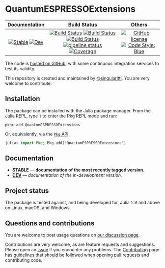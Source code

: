 # QuantumESPRESSOExtensions

|                                 **Documentation**                                  |                                                                                                 **Build Status**                                                                                                 |                                        **Others**                                         |
| :--------------------------------------------------------------------------------: | :--------------------------------------------------------------------------------------------------------------------------------------------------------------------------------------------------------------: | :---------------------------------------------------------------------------------------: |
| [![Stable][docs-stable-img]][docs-stable-url] [![Dev][docs-dev-img]][docs-dev-url] | [![Build Status][gha-img]][gha-url] [![Build Status][appveyor-img]][appveyor-url] [![Build Status][cirrus-img]][cirrus-url] [![pipeline status][gitlab-img]][gitlab-url] [![Coverage][codecov-img]][codecov-url] | [![GitHub license][license-img]][license-url] [![Code Style: Blue][style-img]][style-url] |

[docs-stable-img]: https://img.shields.io/badge/docs-stable-blue.svg
[docs-stable-url]: https://MineralsCloud.github.io/QuantumESPRESSOExtensions.jl/stable
[docs-dev-img]: https://img.shields.io/badge/docs-dev-blue.svg
[docs-dev-url]: https://MineralsCloud.github.io/QuantumESPRESSOExtensions.jl/dev
[gha-img]: https://github.com/MineralsCloud/QuantumESPRESSOExtensions.jl/workflows/CI/badge.svg
[gha-url]: https://github.com/MineralsCloud/QuantumESPRESSOExtensions.jl/actions
[appveyor-img]: https://ci.appveyor.com/api/projects/status/github/MineralsCloud/QuantumESPRESSOExtensions.jl?svg=true
[appveyor-url]: https://ci.appveyor.com/project/singularitti/QuantumESPRESSOExtensions-jl
[cirrus-img]: https://api.cirrus-ci.com/github/MineralsCloud/QuantumESPRESSOExtensions.jl.svg
[cirrus-url]: https://cirrus-ci.com/github/MineralsCloud/QuantumESPRESSOExtensions.jl
[gitlab-img]: https://gitlab.com/singularitti/QuantumESPRESSOExtensions.jl/badges/main/pipeline.svg
[gitlab-url]: https://gitlab.com/singularitti/QuantumESPRESSOExtensions.jl/-/pipelines
[codecov-img]: https://codecov.io/gh/MineralsCloud/QuantumESPRESSOExtensions.jl/branch/main/graph/badge.svg
[codecov-url]: https://codecov.io/gh/MineralsCloud/QuantumESPRESSOExtensions.jl
[license-img]: https://img.shields.io/github/license/MineralsCloud/QuantumESPRESSOExtensions.jl
[license-url]: https://github.com/MineralsCloud/QuantumESPRESSOExtensions.jl/blob/main/LICENSE
[style-img]: https://img.shields.io/badge/code%20style-blue-4495d1.svg
[style-url]: https://github.com/invenia/BlueStyle

The code is [hosted on GitHub](https://github.com/MineralsCloud/QuantumESPRESSOExtensions.jl),
with some continuous integration services to test its validity.

This repository is created and maintained by [@singularitti](https://github.com/singularitti).
You are very welcome to contribute.

## Installation

The package can be installed with the Julia package manager.
From the Julia REPL, type `]` to enter the Pkg REPL mode and run:

```
pkg> add QuantumESPRESSOExtensions
```

Or, equivalently, via the [`Pkg` API](https://pkgdocs.julialang.org/v1/getting-started/):

```julia
julia> import Pkg; Pkg.add("QuantumESPRESSOExtensions")
```

## Documentation

- [**STABLE**][docs-stable-url] — **documentation of the most recently tagged version.**
- [**DEV**][docs-dev-url] — _documentation of the in-development version._

## Project status

The package is tested against, and being developed for, Julia `1.6` and above on Linux,
macOS, and Windows.

## Questions and contributions

You are welcome to post usage questions on [our discussion page][discussions-url].

Contributions are very welcome, as are feature requests and suggestions. Please open an
[issue][issues-url] if you encounter any problems. The [Contributing](@ref) page has
guidelines that should be followed when opening pull requests and contributing code.

[discussions-url]: https://github.com/MineralsCloud/QuantumESPRESSOExtensions.jl/discussions
[issues-url]: https://github.com/MineralsCloud/QuantumESPRESSOExtensions.jl/issues
